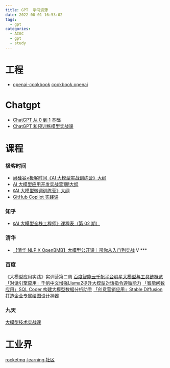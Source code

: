 ```yaml
---
title: GPT  学习资源
date: 2022-08-01 16:53:02
tags:
  - gpt
categories:
  - AIGC
  - gpt
  - study
---
```


<p></p>
<!-- more -->



# 工程
+ [openai-cookbook](https://github.com/www6v/openai-cookbook)
  [cookbook.openai](https://cookbook.openai.com/)

# Chatgpt

+ [ChatGPT 从 0 到 1](https://time.geekbang.org/opencourse/videointro/100541101)  基础
+ [ChatGPT 和预训练模型实战课](https://time.geekbang.org/opencourse/videointro/100541201) 



# 课程
### 极客时间
+ [尚硅谷×极客时间《AI 大模型实战训练营》大纲](https://shimo.im/docs/47kgM6NewnSO613V) 
+ [AI 大模型应用开发实战营1期大纲](https://shimo.im/docs/XKq42v7061SxZ2AN/read) 
+ [《AI 大模型微调训练营》大纲](https://w.1yb.co/KqBR58E)  
+ [GitHub Copilot 实践课](https://time.geekbang.org/opencourse/videointro/100540901)  

### 知乎
+ [《AI 大模型全栈工程师》课程表（第 02 期） ](https://agiclass.feishu.cn/docx/DDzxdQZBooXw9Jx4DdWcLZjLnHd)  

### 清华
+ [【清华 NLP X OpenBMB】大模型公开课｜带你从入门到实战](https://www.zhihu.com/education/video-course/1545850719483392000)  V ***

### 百度
《大模型应用实践》实训营第二周
[百度智能云千帆平台明星大模型与工具链概览](https://cloud.baidu.com/qianfandev/live/2f7a7192ed)
[「对话引擎应用」千帆中文增强Llama2提升大模型对话指令遵循能力](https://cloud.baidu.com/qianfandev/live/0ec3f838c7)
[「智能问数应用」SQL Coder 构建大模型数据分析助手](https://cloud.baidu.com/qianfandev/live/7e3996d969)
[「创意营销应用」Stable Diffusion 打造企业专属绘图设计神器](https://cloud.baidu.com/qianfandev/live/507be52cdf)

### 九天
[大模型技术实战课 ](https://appze9inzwc2314.pc.xiaoe-tech.com/p/t_pc/goods_pc_detail/goods_detail/p_64467371e4b0cf39e6c0c026?fromH5=true&entry_type=2002&share_type=5&type=3&entry=2)

# 工业界
[rocketmq-learning 社区](https://rocketmq-learning.com/)







